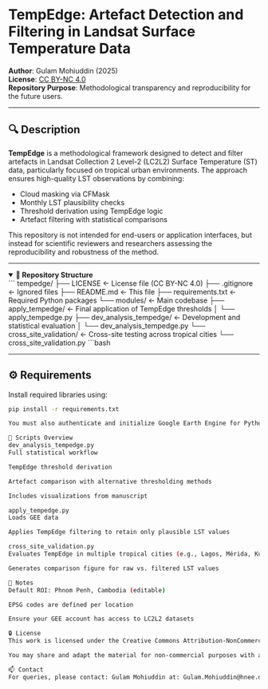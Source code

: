 # TempEdge: Artefact Detection and Filtering in Landsat Surface Temperature Data

**Author**: Gulam Mohiuddin (2025)  
**License**: [CC BY-NC 4.0](https://creativecommons.org/licenses/by-nc/4.0/)  
**Repository Purpose**: Methodological transparency and reproducibility for the future users.

---

## 🔍 Description

**TempEdge** is a methodological framework designed to detect and filter artefacts in Landsat Collection 2 Level-2 (LC2L2) Surface Temperature (ST) data, particularly focused on tropical urban environments. The approach ensures high-quality LST observations by combining:

- Cloud masking via CFMask
- Monthly LST plausibility checks
- Threshold derivation using TempEdge logic
- Artefact filtering with statistical comparisons

This repository is not intended for end-users or application interfaces, but instead for scientific reviewers and researchers assessing the reproducibility and robustness of the method.

---
<details open>
<summary><strong>📁 Repository Structure</strong></summary>
```
tempedge/
├── LICENSE ← License file (CC BY-NC 4.0)
├── .gitignore ← Ignored files
├── README.md ← This file
├── requirements.txt ← Required Python packages
└── modules/ ← Main codebase
├── apply_tempedge/ ← Final application of TempEdge thresholds
│ └── apply_tempedge.py
├── dev_analysis_tempedge/ ← Development and statistical evaluation
│ └── dev_analysis_tempedge.py
└── cross_site_validation/ ← Cross-site testing across tropical cities
└── cross_site_validation.py
```bash
</details>

---

## ⚙️ Requirements

Install required libraries using:

```bash
pip install -r requirements.txt

You must also authenticate and initialize Google Earth Engine for Python.

🧪 Scripts Overview
dev_analysis_tempedge.py
Full statistical workflow

TempEdge threshold derivation

Artefact comparison with alternative thresholding methods

Includes visualizations from manuscript

apply_tempedge.py
Loads GEE data

Applies TempEdge filtering to retain only plausible LST values

cross_site_validation.py
Evaluates TempEdge in multiple tropical cities (e.g., Lagos, Mérida, Kuala Lumpur)

Generates comparison figure for raw vs. filtered LST values

📌 Notes
Default ROI: Phnom Penh, Cambodia (editable)

EPSG codes are defined per location

Ensure your GEE account has access to LC2L2 datasets

🔒 License
This work is licensed under the Creative Commons Attribution-NonCommercial 4.0 International (CC BY-NC 4.0) license.

You may share and adapt the material for non-commercial purposes with appropriate credit.

📫 Contact
For queries, please contact: Gulam Mohiuddin at: Gulam.Mohiuddin@hnee.de
